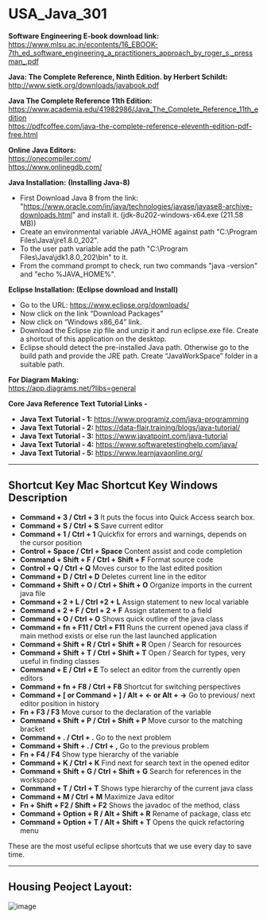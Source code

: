 # USA_Java_301

**Software Engineering E-book download link:**<br>
https://www.mlsu.ac.in/econtents/16_EBOOK-7th_ed_software_engineering_a_practitioners_approach_by_roger_s._pressman_.pdf

**Java: The Complete Reference, Ninth Edition. by Herbert Schildt:**<br>
http://www.sietk.org/downloads/javabook.pdf

**Java The Complete Reference 11th Edition:**<br>
https://www.academia.edu/41982986/Java_The_Complete_Reference_11th_edition<br>
https://pdfcoffee.com/java-the-complete-reference-eleventh-edition-pdf-free.html

**Online Java Editors:**<br>
https://onecompiler.com/<br>
https://www.onlinegdb.com/

**Java Installation:**
__(Installing Java-8)__
* First Download Java 8 from the link: "https://www.oracle.com/in/java/technologies/javase/javase8-archive-downloads.html" and install it. (jdk-8u202-windows-x64.exe (211.58 MB))
* Create an environmental variable JAVA_HOME against path "C:\Program Files\Java\jre1.8.0_202".
* To the user path variable add the path "C:\Program Files\Java\jdk1.8.0_202\bin" to it.
* From the command prompt to check, run two commands "java -version" and "echo %JAVA_HOME%".

**Eclipse Installation:**
__(Eclipse download and Install)__
* Go to the URL: https://www.eclipse.org/downloads/
* Now click on the link “Download Packages”
* Now click on “Windows x86_64” link.
* Download the Eclipse zip file and unzip it and run eclipse.exe file. Create a shortcut of this application on the desktop.
* Eclipse should detect the pre-installed Java path. Otherwise go to the build path and provide the JRE path. Create “JavaWorkSpace” folder in a suitable path.

**For Diagram Making:**<br>
https://app.diagrams.net/?libs=general

**Core Java Reference Text Tutorial Links -**<br>
* **Java Text Tutorial - 1:** https://www.programiz.com/java-programming
* **Java Text Tutorial - 2:** https://data-flair.training/blogs/java-tutorial/
* **Java Text Tutorial - 3:** https://www.javatpoint.com/java-tutorial
* **Java Text Tutorial - 4:** https://www.softwaretestinghelp.com/java/
* **Java Text Tutorial - 5:** https://www.learnjavaonline.org/

<hr>

## Shortcut Key Mac	Shortcut Key Windows	Description
* **Command + 3 / Ctrl + 3**	It puts the focus into Quick Access search box.
* **Command + S / Ctrl + S**	Save current editor
* **Command + 1 / Ctrl + 1**	Quickfix for errors and warnings, depends on the cursor position
* **Control + Space / Ctrl + Space**	Content assist and code completion
* **Command + Shift + F / Ctrl + Shift + F**	Format source code
* **Control + Q / Ctrl + Q**	Moves cursor to the last edited position
* **Command + D / Ctrl + D**	Deletes current line in the editor
* **Command + Shift + O / Ctrl + Shift + O**	Organize imports in the current java file
* **Command + 2 + L / Ctrl +2 + L**	Assign statement to new local variable
* **Command + 2 + F / Ctrl + 2 + F**	Assign statement to a field
* **Command + O / Ctrl + O**	Shows quick outline of the java class
* **Command + fn + F11 / Ctrl + F11**	Runs the current opened java class if main method exists or else run the last launched application
* **Command + Shift + R / Ctrl + Shift + R**	Open / Search for resources
* **Command + Shift + T / Ctrl + Shift + T**	Open / Search for types, very useful in finding classes
* **Command + E / Ctrl + E**	To select an editor from the currently open editors
* **Command + fn + F8 / Ctrl + F8**	Shortcut for switching perspectives
* **Command + [ or Command + ] / Alt + ← or Alt + →**	Go to previous/ next editor position in history
* **Fn + F3 / F3**	Move cursor to the declaration of the variable
* **Command + Shift + P / Ctrl + Shift + P**	Move cursor to the matching bracket
* **Command + . / Ctrl + .**	Go to the next problem
* **Command + Shift + . / Ctrl + ,**	Go to the previous problem
* **Fn + F4 / F4**	Show type hierarchy of the variable
* **Command + K / Ctrl + K**	Find next for search text in the opened editor
* **Command + Shift + G / Ctrl + Shift + G**	Search for references in the workspace
* **Command + T / Ctrl + T**	Shows type hierarchy of the current java class
* **Command + M / Ctrl + M**	Maximize Java editor
* **Fn + Shift + F2 / Shift + F2**	Shows the javadoc of the method, class
* **Command + Option + R / Alt + Shift + R**	Rename of package, class etc
* **Command + Option + T / Alt + Shift + T**	Opens the quick refactoring menu

These are the most useful eclipse shortcuts that we use every day to save time. 

<hr>

## Housing Peoject Layout:
![image](https://github.com/toarnabtrainer/USA_JAVA_223/assets/111301975/542ebdbc-1370-47e9-9bea-4f96015fa889)

